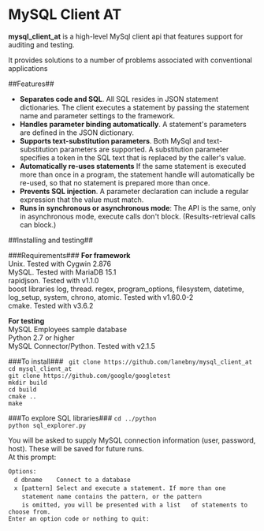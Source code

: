 
# MySQL Client AT #

**mysql\_client\_at** is a high-level MySql client api that features support for auditing and testing.   

It provides solutions to a number of problems associated with conventional applications

##Features##

* **Separates code and SQL**. All SQL resides in JSON statement dictionaries. The client executes a statement by passing the statement name and parameter settings to the framework.
* **Handles parameter binding automatically**. A statement's parameters are defined in the JSON dictionary. 
* **Supports text-substitution parameters**. Both MySql and text-substitution parameters are supported. A substitution parameter specifies a token in the SQL text that is replaced by the caller's value.
* **Automatically re-uses statements** If the same statement is executed more than once in a program, the statement handle will automatically be re-used, so that no statement is prepared more than once.
* **Prevents SQL injection**. A parameter declaration can include a regular expression that the value must match.
* **Runs in synchronous or asynchronous mode**: The API is the same, only in asynchronous mode, execute calls don't block. (Results-retrieval calls can block.) 

##Installing and testing##

###Requirements###
**For framework**  
Unix. Tested with Cygwin 2.876  
MySQL. Tested with MariaDB 15.1  
rapidjson. Tested with v1.1.0  
boost libraries  log, thread. regex, program\_options, filesystem, datetime, log\_setup, system, chrono, atomic.  Tested with  v1.60.0-2  
cmake. Tested with  v3.6.2  

**For testing**  
MySQL Employees sample database  
Python 2.7 or higher  
MySQL Connector/Python. Tested with v2.1.5  

###To install###
` git clone https://github.com/lanebny/mysql_client_at`  
 `cd mysql_client_at`   
 `git clone https://github.com/google/googletest`  
`mkdir build`  
`cd build`  
`cmake ..`    
`make`  

###To explore SQL libraries###
`cd ../python`  
`python sql_explorer.py`
 
You will be asked to supply MySQL connection information (user, password, host). These will be saved for future runs.  
At this prompt:  
>
`Options:`  
&nbsp; &nbsp;`d dbname    Connect to a database`      
&nbsp; &nbsp;`x [pattern] Select and execute a statement. If more than one`  
&nbsp; &nbsp;&nbsp; &nbsp;&nbsp;`statement name contains the pattern, or the pattern`   
&nbsp; &nbsp;&nbsp; &nbsp;&nbsp;`is omitted, you will be presented with a list  
		of statements to choose from.`     
`Enter an option code or nothing to quit:`


